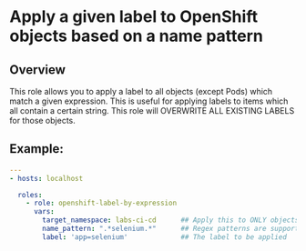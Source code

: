 # Apply a given label to OpenShift objects based on a name pattern

## Overview
This role allows you to apply a label to all objects (except Pods) which match a given expression. This is useful for applying
labels to items which all contain a certain string. This role will OVERWRITE ALL EXISTING LABELS for those objects.

## Example:
```yaml
---
- hosts: localhost

  roles:
    - role: openshift-label-by-expression
      vars:
        target_namespace: labs-ci-cd      ## Apply this to ONLY objects in the specified namespace
        name_pattern: ".*selenium.*"      ## Regex patterns are supported
        label: 'app=selenium'             ## The label to be applied
```